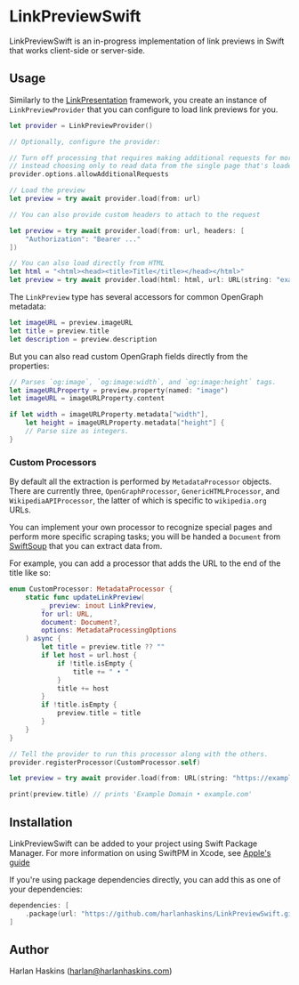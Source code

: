 # LinkPreviewSwift

LinkPreviewSwift is an in-progress implementation of link previews in Swift that works client-side or server-side.

## Usage

Similarly to the [LinkPresentation](https://developer.apple.com/documentation/linkpresentation) framework, you create an instance of `LinkPreviewProvider`
that you can configure to load link previews for you.

```swift
let provider = LinkPreviewProvider()

// Optionally, configure the provider:

// Turn off processing that requires making additional requests for more information,
// instead choosing only to read data from the single page that's loaded.
provider.options.allowAdditionalRequests

// Load the preview
let preview = try await provider.load(from: url)

// You can also provide custom headers to attach to the request

let preview = try await provider.load(from: url, headers: [
    "Authorization": "Bearer ..."
])

// You can also load directly from HTML
let html = "<html><head><title>Title</title></head></html>"
let preview = try await provider.load(html: html, url: URL(string: "example.com")!)
```

The `LinkPreview` type has several accessors for common OpenGraph metadata:

```swift
let imageURL = preview.imageURL
let title = preview.title
let description = preview.description
```

But you can also read custom OpenGraph fields directly from the properties:

```swift
// Parses `og:image`, `og:image:width`, and `og:image:height` tags.
let imageURLProperty = preview.property(named: "image")
let imageURL = imageURLProperty.content

if let width = imageURLProperty.metadata["width"], 
    let height = imageURLProperty.metadata["height"] {
    // Parse size as integers.
}
```

### Custom Processors

By default all the extraction is performed by `MetadataProcessor` objects. There
are currently three, `OpenGraphProcessor`, `GenericHTMLProcessor`, and
`WikipediaAPIProcessor`, the latter of which is specific to `wikipedia.org` URLs.

You can implement your own processor to recognize special pages and perform more
specific scraping tasks; you will be handed a `Document` from [SwiftSoup](https://github.com/scinfu/SwiftSoup)
that you can extract data from.

For example, you can add a processor that adds the URL to the end of the title like so:

```swift
enum CustomProcessor: MetadataProcessor {
    static func updateLinkPreview(
        _ preview: inout LinkPreview,
        for url: URL,
        document: Document?,
        options: MetadataProcessingOptions
    ) async {
        let title = preview.title ?? ""
        if let host = url.host {
            if !title.isEmpty {
                title += " • "
            }
            title += host
        }
        if !title.isEmpty {
            preview.title = title
        }
    }
}

// Tell the provider to run this processor along with the others.
provider.registerProcessor(CustomProcessor.self)

let preview = try await provider.load(from: URL(string: "https://example.com")!)

print(preview.title) // prints 'Example Domain • example.com'
```

## Installation

LinkPreviewSwift can be added to your project using Swift Package Manager. For more
information on using SwiftPM in Xcode, see [Apple's guide](https://developer.apple.com/documentation/xcode/adding-package-dependencies-to-your-app)

If you're using package dependencies directly, you can add this as one of your dependencies:

```swift
dependencies: [
    .package(url: "https://github.com/harlanhaskins/LinkPreviewSwift.git", branch: "main")
]
```

## Author

Harlan Haskins ([harlan@harlanhaskins.com](mailto:harlan@harlanhaskins.com))
